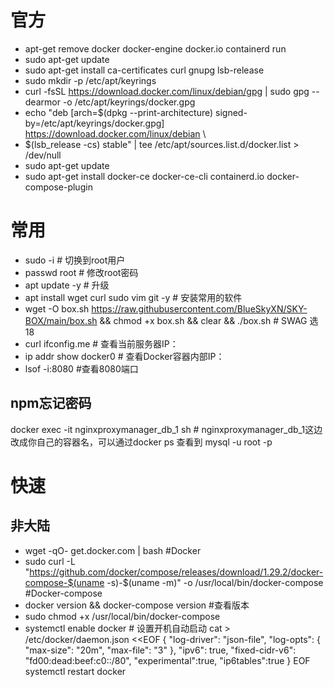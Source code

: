 # 官方
- apt-get remove docker docker-engine docker.io containerd run
- sudo apt-get update
- sudo apt-get install ca-certificates curl gnupg lsb-release
- sudo mkdir -p /etc/apt/keyrings
- curl -fsSL https://download.docker.com/linux/debian/gpg | sudo gpg --dearmor -o /etc/apt/keyrings/docker.gpg
- echo "deb [arch=$(dpkg --print-architecture) signed-by=/etc/apt/keyrings/docker.gpg] https://download.docker.com/linux/debian \
- $(lsb_release -cs) stable" | tee /etc/apt/sources.list.d/docker.list > /dev/null
- sudo apt-get update
- sudo apt-get install docker-ce docker-ce-cli containerd.io docker-compose-plugin
# 常用
- sudo -i  # 切换到root用户 
- passwd root  # 修改root密码 
- apt update -y  # 升级 
- apt install wget curl sudo vim git -y   # 安装常用的软件 
- wget -O box.sh https://raw.githubusercontent.com/BlueSkyXN/SKY-BOX/main/box.sh && chmod +x box.sh && clear && ./box.sh # SWAG 选18
- curl ifconfig.me  # 查看当前服务器IP：
- ip addr show docker0  # 查看Docker容器内部IP：
- lsof -i:8080  #查看8080端口
## npm忘记密码
docker exec -it nginxproxymanager_db_1 sh  # nginxproxymanager_db_1这边改成你自己的容器名，可以通过docker ps 查看到
mysql -u root -p
#  快速
## 非大陆
- wget -qO- get.docker.com | bash #Docker
- sudo curl -L "https://github.com/docker/compose/releases/download/1.29.2/docker-compose-$(uname -s)-$(uname -m)" -o /usr/local/bin/docker-compose  #Docker-compose
- docker version && docker-compose version  #查看版本
- sudo chmod +x /usr/local/bin/docker-compose 
- systemctl enable docker  # 设置开机自动启动
cat > /etc/docker/daemon.json <<EOF
{
    "log-driver": "json-file",
    "log-opts": {
        "max-size": "20m",
        "max-file": "3"
    },
    "ipv6": true,
    "fixed-cidr-v6": "fd00:dead:beef:c0::/80",
    "experimental":true,
    "ip6tables":true
}
EOF
systemctl restart docker

